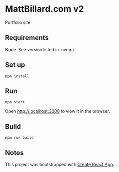 # MattBillard.com v2

Portfolio site

## Requirements
Node. See version listed in .nvmrc

## Set up
```
npm install
```

## Run
```
npm start
```
Open [http://localhost:3000](http://localhost:3000) to view it in the browser.

## Build
```
npm run build
```

## Notes 

This project was bootstrapped with [Create React App](https://github.com/facebook/create-react-app).
